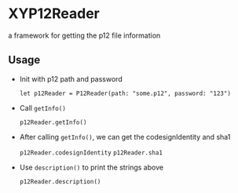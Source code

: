 # XYP12Reader
a framework for getting the p12 file information

## Usage

* Init with p12 path and password

	`let p12Reader = P12Reader(path: "some.p12", password: "123")`
	
* Call `getInfo()`
	
	`p12Reader.getInfo()`
	
* After calling `getInfo()`, we can get the codesignIdentity and sha1

	`p12Reader.codesignIdentity`
	`p12Reader.sha1`
	
* Use `description()` to print the strings above
	
	`p12Reader.description()`
